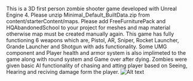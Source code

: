 This is a 3D first person zombie shooter game developed with Unreal Engine 4.
Please unzip Minimal_Default_BuiltData.zip from content/starterContent/maps.
Please add FreeFurniturePack and HQAbandonedSchool to your project for meshes and map material otherwise map must be created manually again. 
This game has fully functioning 6 weapons which are, Pistol, AR, Sniper, Rocket Launcher, Grande Launcher and Shotgun with ads functionality. 
Some UMG component and Player health and armor system is also implimeted to the game along with round system and Game over after dying.
Zombies were given basic AI functionality of chasing and atting player based on Seeing, Hearing and reciving damage form the player. 
![Alt text](/relative/ScreenShots/1.png?raw=true "Optional Title")
